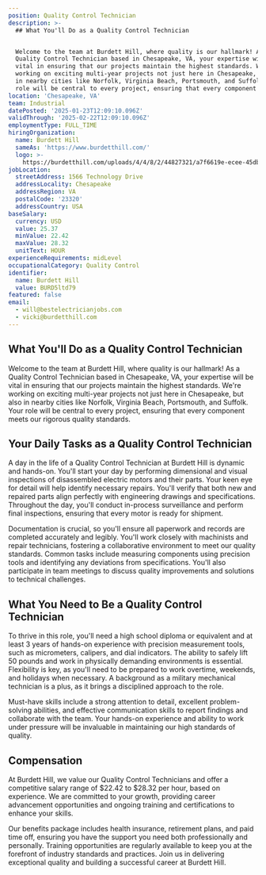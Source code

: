 ```yaml
---
position: Quality Control Technician
description: >-
  ## What You'll Do as a Quality Control Technician


  Welcome to the team at Burdett Hill, where quality is our hallmark! As a
  Quality Control Technician based in Chesapeake, VA, your expertise will be
  vital in ensuring that our projects maintain the highest standards. We're
  working on exciting multi-year projects not just here in Chesapeake, but also
  in nearby cities like Norfolk, Virginia Beach, Portsmouth, and Suffolk. Your
  role will be central to every project, ensuring that every component mee...
location: 'Chesapeake, VA'
team: Industrial
datePosted: '2025-01-23T12:09:10.096Z'
validThrough: '2025-02-22T12:09:10.096Z'
employmentType: FULL_TIME
hiringOrganization:
  name: Burdett Hill
  sameAs: 'https://www.burdetthill.com/'
  logo: >-
    https://burdetthill.com/uploads/4/4/8/2/44827321/a7f6619e-ecee-45db-ac13-7b1bffe6602c-4-5005-c.jpeg
jobLocation:
  streetAddress: 1566 Technology Drive
  addressLocality: Chesapeake
  addressRegion: VA
  postalCode: '23320'
  addressCountry: USA
baseSalary:
  currency: USD
  value: 25.37
  minValue: 22.42
  maxValue: 28.32
  unitText: HOUR
experienceRequirements: midLevel
occupationalCategory: Quality Control
identifier:
  name: Burdett Hill
  value: BURD5ltd79
featured: false
email:
  - will@bestelectricianjobs.com
  - vicki@burdetthill.com
---
```




## What You'll Do as a Quality Control Technician

Welcome to the team at Burdett Hill, where quality is our hallmark! As a Quality Control Technician based in Chesapeake, VA, your expertise will be vital in ensuring that our projects maintain the highest standards. We're working on exciting multi-year projects not just here in Chesapeake, but also in nearby cities like Norfolk, Virginia Beach, Portsmouth, and Suffolk. Your role will be central to every project, ensuring that every component meets our rigorous quality standards. 

## Your Daily Tasks as a Quality Control Technician

A day in the life of a Quality Control Technician at Burdett Hill is dynamic and hands-on. You'll start your day by performing dimensional and visual inspections of disassembled electric motors and their parts. Your keen eye for detail will help identify necessary repairs. You'll verify that both new and repaired parts align perfectly with engineering drawings and specifications. Throughout the day, you'll conduct in-process surveillance and perform final inspections, ensuring that every motor is ready for shipment. 

Documentation is crucial, so you'll ensure all paperwork and records are completed accurately and legibly. You'll work closely with machinists and repair technicians, fostering a collaborative environment to meet our quality standards. Common tasks include measuring components using precision tools and identifying any deviations from specifications. You'll also participate in team meetings to discuss quality improvements and solutions to technical challenges.

## What You Need to Be a Quality Control Technician

To thrive in this role, you'll need a high school diploma or equivalent and at least 3 years of hands-on experience with precision measurement tools, such as micrometers, calipers, and dial indicators. The ability to safely lift 50 pounds and work in physically demanding environments is essential. Flexibility is key, as you'll need to be prepared to work overtime, weekends, and holidays when necessary. A background as a military mechanical technician is a plus, as it brings a disciplined approach to the role.

Must-have skills include a strong attention to detail, excellent problem-solving abilities, and effective communication skills to report findings and collaborate with the team. Your hands-on experience and ability to work under pressure will be invaluable in maintaining our high standards of quality.

## Compensation

At Burdett Hill, we value our Quality Control Technicians and offer a competitive salary range of $22.42 to $28.32 per hour, based on experience. We are committed to your growth, providing career advancement opportunities and ongoing training and certifications to enhance your skills. 

Our benefits package includes health insurance, retirement plans, and paid time off, ensuring you have the support you need both professionally and personally. Training opportunities are regularly available to keep you at the forefront of industry standards and practices. Join us in delivering exceptional quality and building a successful career at Burdett Hill.